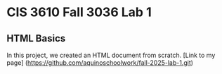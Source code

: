 # CIS 3610 Fall 3036 Lab 1
## HTML Basics

In this project, we created an HTML document from scratch. 
[Link to my page] (https://github.com/aquinoschoolwork/fall-2025-lab-1.git)

